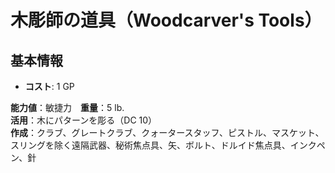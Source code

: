 # 木彫師の道具（Woodcarver's Tools）

## 基本情報
- **コスト**: 1 GP

**能力値**：敏捷力　**重量**：5 lb.    
**活用**：木にパターンを彫る（DC 10）    
**作成**：クラブ、グレートクラブ、クォータースタッフ、ピストル、マスケット、スリングを除く遠隔武器、秘術焦点具、矢、ボルト、ドルイド焦点具、インクペン、針  